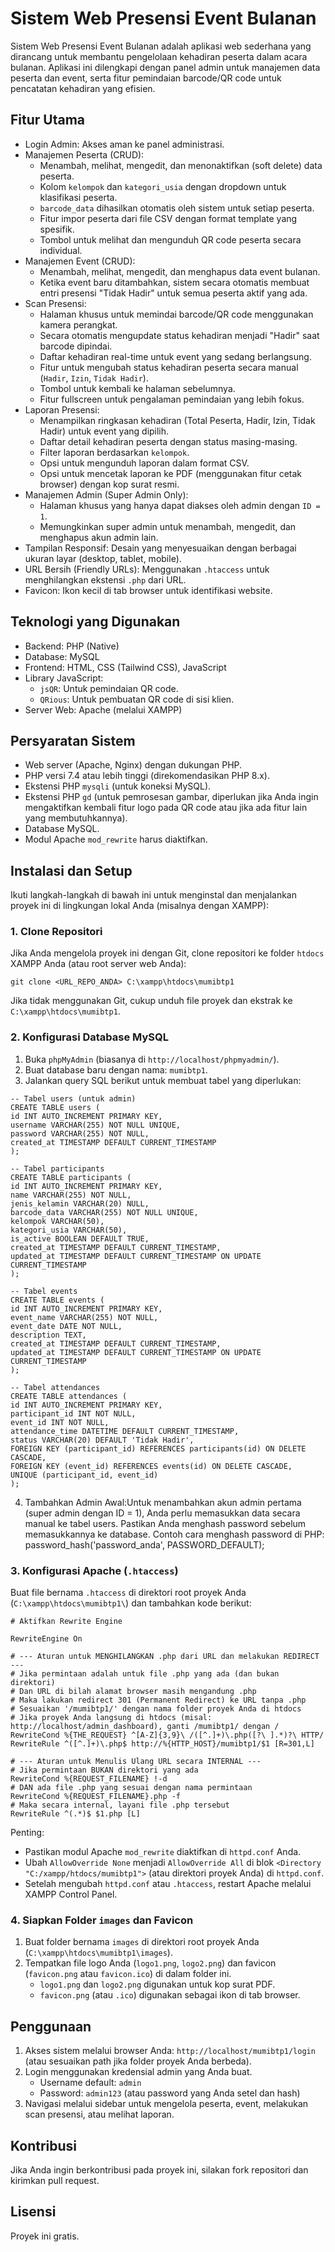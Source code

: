 # Sistem Web Presensi Event Bulanan

Sistem Web Presensi Event Bulanan adalah aplikasi web sederhana yang dirancang untuk membantu pengelolaan kehadiran peserta dalam acara bulanan. Aplikasi ini dilengkapi dengan panel admin untuk manajemen data peserta dan event, serta fitur pemindaian barcode/QR code untuk pencatatan kehadiran yang efisien.

## Fitur Utama

- Login Admin: Akses aman ke panel administrasi.
- Manajemen Peserta (CRUD):
  - Menambah, melihat, mengedit, dan menonaktifkan (soft delete) data peserta.
  - Kolom `kelompok` dan `kategori_usia` dengan dropdown untuk klasifikasi peserta.
  - `barcode_data` dihasilkan otomatis oleh sistem untuk setiap peserta.
  - Fitur impor peserta dari file CSV dengan format template yang spesifik.
  - Tombol untuk melihat dan mengunduh QR code peserta secara individual.
- Manajemen Event (CRUD):
  - Menambah, melihat, mengedit, dan menghapus data event bulanan.
  - Ketika event baru ditambahkan, sistem secara otomatis membuat entri presensi "Tidak Hadir" untuk semua peserta aktif yang ada.
- Scan Presensi:
  - Halaman khusus untuk memindai barcode/QR code menggunakan kamera perangkat.
  - Secara otomatis mengupdate status kehadiran menjadi "Hadir" saat barcode dipindai.
  - Daftar kehadiran real-time untuk event yang sedang berlangsung.
  - Fitur untuk mengubah status kehadiran peserta secara manual (`Hadir`, `Izin`, `Tidak Hadir`).
  - Tombol untuk kembali ke halaman sebelumnya.
  - Fitur fullscreen untuk pengalaman pemindaian yang lebih fokus.
- Laporan Presensi:
  - Menampilkan ringkasan kehadiran (Total Peserta, Hadir, Izin, Tidak Hadir) untuk event yang dipilih.
  - Daftar detail kehadiran peserta dengan status masing-masing.
  - Filter laporan berdasarkan `kelompok`.
  - Opsi untuk mengunduh laporan dalam format CSV.
  - Opsi untuk mencetak laporan ke PDF (menggunakan fitur cetak browser) dengan kop surat resmi.
- Manajemen Admin (Super Admin Only):
  - Halaman khusus yang hanya dapat diakses oleh admin dengan `ID = 1`.
  - Memungkinkan super admin untuk menambah, mengedit, dan menghapus akun admin lain.
- Tampilan Responsif: Desain yang menyesuaikan dengan berbagai ukuran layar (desktop, tablet, mobile).
- URL Bersih (Friendly URLs): Menggunakan `.htaccess` untuk menghilangkan ekstensi `.php` dari URL.
- Favicon: Ikon kecil di tab browser untuk identifikasi website.

## Teknologi yang Digunakan

- Backend: PHP (Native)
- Database: MySQL
- Frontend: HTML, CSS (Tailwind CSS), JavaScript
- Library JavaScript:
  - `jsQR`: Untuk pemindaian QR code.
  - `QRious`: Untuk pembuatan QR code di sisi klien.
- Server Web: Apache (melalui XAMPP)

## Persyaratan Sistem

- Web server (Apache, Nginx) dengan dukungan PHP.
- PHP versi 7.4 atau lebih tinggi (direkomendasikan PHP 8.x).
- Ekstensi PHP `mysqli` (untuk koneksi MySQL).
- Ekstensi PHP `gd` (untuk pemrosesan gambar, diperlukan jika Anda ingin mengaktifkan kembali fitur logo pada QR code atau jika ada fitur lain yang membutuhkannya).
- Database MySQL.
- Modul Apache `mod_rewrite` harus diaktifkan.

## Instalasi dan Setup

Ikuti langkah-langkah di bawah ini untuk menginstal dan menjalankan proyek ini di lingkungan lokal Anda (misalnya dengan XAMPP):

### 1. Clone Repositori

Jika Anda mengelola proyek ini dengan Git, clone repositori ke folder `htdocs` XAMPP Anda (atau root server web Anda):

```
git clone <URL_REPO_ANDA> C:\xampp\htdocs\mumibtp1
```

Jika tidak menggunakan Git, cukup unduh file proyek dan ekstrak ke `C:\xampp\htdocs\mumibtp1`.

### 2. Konfigurasi Database MySQL

1. Buka `phpMyAdmin` (biasanya di `http://localhost/phpmyadmin/`).
2. Buat database baru dengan nama: `mumibtp1`.
3. Jalankan query SQL berikut untuk membuat tabel yang diperlukan:

```
-- Tabel users (untuk admin)
CREATE TABLE users (
id INT AUTO_INCREMENT PRIMARY KEY,
username VARCHAR(255) NOT NULL UNIQUE,
password VARCHAR(255) NOT NULL,
created_at TIMESTAMP DEFAULT CURRENT_TIMESTAMP
);

-- Tabel participants
CREATE TABLE participants (
id INT AUTO_INCREMENT PRIMARY KEY,
name VARCHAR(255) NOT NULL,
jenis_kelamin VARCHAR(20) NULL,
barcode_data VARCHAR(255) NOT NULL UNIQUE,
kelompok VARCHAR(50),
kategori_usia VARCHAR(50),
is_active BOOLEAN DEFAULT TRUE,
created_at TIMESTAMP DEFAULT CURRENT_TIMESTAMP,
updated_at TIMESTAMP DEFAULT CURRENT_TIMESTAMP ON UPDATE CURRENT_TIMESTAMP
);

-- Tabel events
CREATE TABLE events (
id INT AUTO_INCREMENT PRIMARY KEY,
event_name VARCHAR(255) NOT NULL,
event_date DATE NOT NULL,
description TEXT,
created_at TIMESTAMP DEFAULT CURRENT_TIMESTAMP,
updated_at TIMESTAMP DEFAULT CURRENT_TIMESTAMP ON UPDATE CURRENT_TIMESTAMP
);

-- Tabel attendances
CREATE TABLE attendances (
id INT AUTO_INCREMENT PRIMARY KEY,
participant_id INT NOT NULL,
event_id INT NOT NULL,
attendance_time DATETIME DEFAULT CURRENT_TIMESTAMP,
status VARCHAR(20) DEFAULT 'Tidak Hadir',
FOREIGN KEY (participant_id) REFERENCES participants(id) ON DELETE CASCADE,
FOREIGN KEY (event_id) REFERENCES events(id) ON DELETE CASCADE,
UNIQUE (participant_id, event_id)
);
```

4. Tambahkan Admin Awal:Untuk menambahkan akun admin pertama (super admin dengan ID = 1), Anda perlu memasukkan data secara manual ke tabel users. Pastikan Anda menghash password sebelum memasukkannya ke database.
   Contoh cara menghash password di PHP: password_hash('password_anda', PASSWORD_DEFAULT);

### 3. Konfigurasi Apache (`.htaccess`)

Buat file bernama `.htaccess` di direktori root proyek Anda (`C:\xampp\htdocs\mumibtp1\`) dan tambahkan kode berikut:

```
# Aktifkan Rewrite Engine

RewriteEngine On

# --- Aturan untuk MENGHILANGKAN .php dari URL dan melakukan REDIRECT ---
# Jika permintaan adalah untuk file .php yang ada (dan bukan direktori)
# Dan URL di bilah alamat browser masih mengandung .php
# Maka lakukan redirect 301 (Permanent Redirect) ke URL tanpa .php
# Sesuaikan '/mumibtp1/' dengan nama folder proyek Anda di htdocs
# Jika proyek Anda langsung di htdocs (misal: http://localhost/admin_dashboard), ganti /mumibtp1/ dengan /
RewriteCond %{THE_REQUEST} ^[A-Z]{3,9}\ /([^.]+)\.php([?\ ].*)?\ HTTP/
RewriteRule ^([^.]+)\.php$ http://%{HTTP_HOST}/mumibtp1/$1 [R=301,L]

# --- Aturan untuk Menulis Ulang URL secara INTERNAL ---
# Jika permintaan BUKAN direktori yang ada
RewriteCond %{REQUEST_FILENAME} !-d
# DAN ada file .php yang sesuai dengan nama permintaan
RewriteCond %{REQUEST_FILENAME}.php -f
# Maka secara internal, layani file .php tersebut
RewriteRule ^(.*)$ $1.php [L]
```

Penting:

- Pastikan modul Apache `mod_rewrite` diaktifkan di `httpd.conf` Anda.
- Ubah `AllowOverride None` menjadi `AllowOverride All` di blok `<Directory "C:/xampp/htdocs/mumibtp1">` (atau direktori proyek Anda) di `httpd.conf`.
- Setelah mengubah `httpd.conf` atau `.htaccess`, restart Apache melalui XAMPP Control Panel.

### 4. Siapkan Folder `images` dan Favicon

1. Buat folder bernama `images` di direktori root proyek Anda (`C:\xampp\htdocs\mumibtp1\images`).
2. Tempatkan file logo Anda (`logo1.png`, `logo2.png`) dan favicon (`favicon.png` atau `favicon.ico`) di dalam folder ini.
   - `logo1.png` dan `logo2.png` digunakan untuk kop surat PDF.
   - `favicon.png` (atau `.ico`) digunakan sebagai ikon di tab browser.

## Penggunaan

1. Akses sistem melalui browser Anda: `http://localhost/mumibtp1/login` (atau sesuaikan path jika folder proyek Anda berbeda).
2. Login menggunakan kredensial admin yang Anda buat.
   - Username default: `admin`
   - Password: `admin123` (atau password yang Anda setel dan hash)
3. Navigasi melalui sidebar untuk mengelola peserta, event, melakukan scan presensi, atau melihat laporan.

## Kontribusi

Jika Anda ingin berkontribusi pada proyek ini, silakan fork repositori dan kirimkan pull request.

## Lisensi

Proyek ini gratis.
